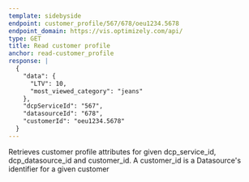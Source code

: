 ```yaml
---
template: sidebyside
endpoint: customer_profile/567/678/oeu1234.5678
endpoint_domain: https://vis.optimizely.com/api/
type: GET
title: Read customer profile
anchor: read-customer_profile
response: |
  {
    "data": {
      "LTV": 10,
      "most_viewed_category": "jeans"
    },
    "dcpServiceId": "567",
    "datasourceId": "678",
    "customerId": "oeu1234.5678"
  }
---
```


Retrieves customer profile attributes for given dcp_service_id, dcp_datasource_id and customer_id.
A customer_id is a Datasource's identifier for a given customer
